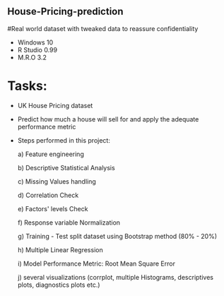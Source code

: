 ## House-Pricing-prediction
#Real world dataset with tweaked data to reassure confidentiality
- Windows 10
- R Studio 0.99
- M.R.O 3.2

# Tasks:
- UK House Pricing dataset 
- Predict how much a house will sell for and apply the adequate performance metric


- Steps performed in this project: 

  a) Feature engineering
  
  b) Descriptive Statistical Analysis
  
  c) Missing Values handling
  
  d) Correlation Check 
  
  e) Factors' levels Check
  
  f) Response variable Normalization
    
  g) Training - Test split dataset using Bootstrap method (80% - 20%)
  
  h) Multiple Linear Regression
   
  i) Model Performance Metric: Root Mean Square Error
  
  j) several visualizations (corrplot, multiple Histograms, descriptives plots, diagnostics plots etc.) 

